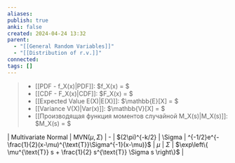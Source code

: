 ```yaml
---
aliases: 
publish: true
anki: false
created: 2024-04-24 13:32
parent:
  - "[[General Random Variables]]"
  - "[[Distribution of r.v.]]"
connected: 
tags: []
---
```


> - [[PDF - f_X(x)|PDF]]: $f_X(x) = $
> - [[CDF - F_X(x)|CDF]]: $F_X(x) = $
> - [[Expected Value E(X)|E(X)]]: $\mathbb{E}[X] = $
> - [[Variance V(X)|Var(x)]]: $\mathbb{V}[X] = $
> - [[Производящая функция моментов случайной M_X(s)|M_X(s)]]: $M_X(s) = $  

| Multivariate Normal | $\text{MVN}(\mu, \Sigma)$        | -                                                       | $(2\pi)^{-k/2}                                                                                          | \Sigma                                                           | ^{-1/2}e^{-\frac{1}{2}(x-\mu)^{\text{T}}\Sigma^{-1}(x-\mu)}$                                                      | $\mu$                                                                                    | $\Sigma$ | $\exp\left\{ \mu^{\text{T}} s + \frac{1}{2} s^{\text{T}} \Sigma s \right\}$ |